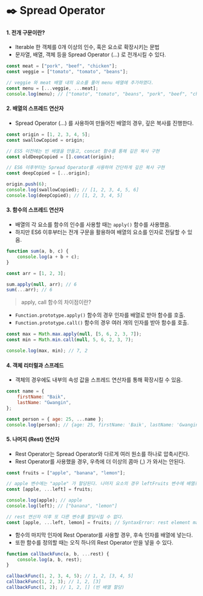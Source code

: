 # ✒️ Spread Operator

#### 1. 전개 구문이란?

- Iterable 한 객체를 0개 이상의 인수, 혹은 요소로 확장시키는 문법
- 문자열, 배열, 객체 등을 Spread Operator (...) 로 전개시킬 수 있다.

```javascript
const meat = ["pork", "beef", "chicken"];
const veggie = ["tomato", "tomato", "beans"];

// veggie 와 meat 배열 내의 요소를 풀어 menu 배열에 추가하였다.
const menu = [...veggie, ...meat];
console.log(menu); // ["tomato", "tomato", "beans", "pork", "beef", "chicken"]
```

#### 2. 배열의 스프레드 연산자

- Spread Operator (...) 를 사용하여 만들어진 배열의 경우, 깊은 복사를 진행한다.

```javascript
const origin = [1, 2, 3, 4, 5];
const swallowCopied = origin;

// ES5 이전에는 빈 배열을 만들고, concat 함수를 통해 깊은 복사 구현
const oldDeepCopied = [].concat(origin);

// ES6 이후부터는 Spread Operator를 사용하여 간단하게 깊은 복사 구현
const deepCopied = [...origin];

origin.push(6);
console.log(swallowCopied); // [1, 2, 3, 4, 5, 6]
console.log(deepCopied); // [1, 2, 3, 4, 5]
```

#### 3. 함수의 스프레드 연산자

- 배열의 각 요소를 함수의 인수를 사용할 때는 `apply()` 함수를 사용했음.
- 하지만 ES6 이후부터는 전개 구문을 활용하여 배열의 요소를 인자로 전달할 수 있음.

```javascript
function sum(a, b, c) {
	console.log(a + b + c);
}

const arr = [1, 2, 3];

sum.apply(null, arr); // 6
sum(...arr); // 6
```

> apply, call 함수의 차이점이란?

- `Function.prototype.apply()` 함수의 경우 인자를 배열로 받아 함수를 호출.
- `Function.prototype.call()` 함수의 경우 여러 개의 인자를 받아 함수를 호출.

```javascript
const max = Math.max.apply(null, [5, 6, 2, 3, 7]);
const min = Math.min.call(null, 5, 6, 2, 3, 7);

console.log(max, min); // 7, 2
```

#### 4. 객체 리터럴과 스프레드

- 객체의 경우에도 내부의 속성 값을 스프레드 연산자를 통해 확장시킬 수 있음.

```javascript
const name = {
	firstName: "Baik",
	lastName: "Gwangin",
};

const person = { age: 25, ...name };
console.log(person); // {age: 25, firstName: 'Baik', lastName: 'Gwangin'}
```

#### 5. 나머지 (Rest) 연산자

- Rest Operator는 Spread Operator와 다르게 여러 원소를 하나로 압축시킨다.
- Rest Operator를 사용했을 경우, 우측에 더 이상의 콤마 (,) 가 와서는 안된다.

```javascript
const fruits = ["apple", "banana", "lemon"];

// apple 변수에는 "apple" 가 할당된다. 나머지 요소의 경우 leftFruits 변수에 배열로 할당된다.
const [apple, ...left] = fruits;

console.log(apple); // apple
console.log(left); // ["banana", "lemon"]

// rest 연산자 이후 또 다른 변수를 할당시킬 수 없다.
const [apple, ...left, lemon] = fruits; // SyntaxError: rest element may not have a trailing comma
```

- 함수의 마지막 인자에 Rest Operator를 사용할 경우, 후속 인자를 배열에 넣는다.
- 또한 함수를 정의할 때는 오직 하나의 Rest Operator 만을 넣을 수 있다.

```javascript
function callbackFunc(a, b, ...rest) {
	console.log(a, b, rest);
}

callbackFunc(1, 2, 3, 4, 5); // 1, 2, [3, 4, 5]
callbackFunc(1, 2, 3); // 1, 2, [3]
callbackFunc(1, 2); // 1, 2, [] (빈 배열 할당)
```
